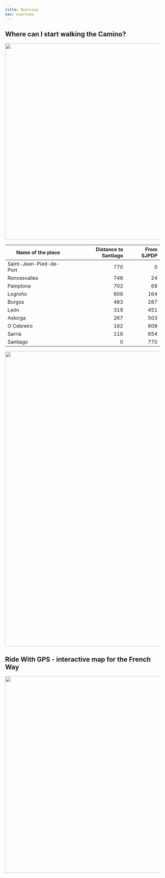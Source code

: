 ```yaml
---
title: Overview
nav: overview
---
```


## Where can I start walking the Camino?

<a href='https://en.wikipedia.org/wiki/French_Way'>
    <img src='../french-way.svg' width='640'/>
</a>

|Name of the place|Distance to Santiago|From SJPDP|
|-----------------|-------------------:|---------:|
|Saint-Jean-Pied-de-Port|770|0|
|Roncesvalles|746|24|
|Pamplona|702|68|
|Logroño|606|164|
|Burgos|483|287|
|León|319|451|
|Astorga|267|503|
|O Cebreiro|162|608|
|Sarria|116|654|
|Santiago|0|770|

<a href='https://americanpilgrims.org/camino-frances-route-overview/'><img src='../french-way-map.jpg' width='960'/></a>

## Ride With GPS - interactive map for the French Way

<a href='https://ridewithgps.com/routes/1346117'>
    <img src='../french-way-interactive.png' width='640'/>
</a>

